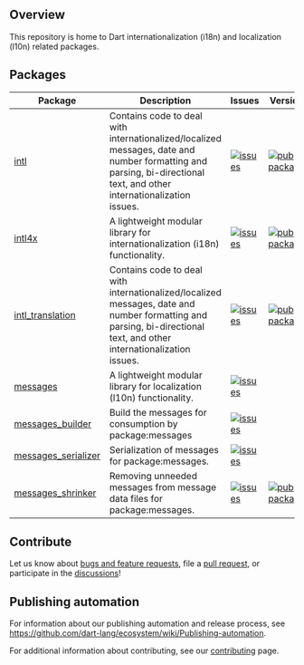 ## Overview

This repository is home to Dart internationalization (i18n) and localization (l10n) related packages.

## Packages

| Package | Description | Issues | Version |
| --- | --- | --- | --- |
| [intl](pkgs/intl/) | Contains code to deal with internationalized/localized messages, date and number formatting and parsing, bi-directional text, and other internationalization issues. | [![issues](https://img.shields.io/badge/issues-4774bc)][intl_issues] | [![pub package](https://img.shields.io/pub/v/intl.svg)](https://pub.dev/packages/intl) |
| [intl4x](pkgs/intl4x/) | A lightweight modular library for internationalization (i18n) functionality. | [![issues](https://img.shields.io/badge/issues-4774bc)][intl4x_issues] | [![pub package](https://img.shields.io/pub/v/intl4x.svg)](https://pub.dev/packages/intl4x) |
| [intl_translation](pkgs/intl_translation/) | Contains code to deal with internationalized/localized messages, date and number formatting and parsing, bi-directional text, and other internationalization issues. | [![issues](https://img.shields.io/badge/issues-4774bc)][intl_translation_issues] | [![pub package](https://img.shields.io/pub/v/intl_translation.svg)](https://pub.dev/packages/intl_translation) |
| [messages](pkgs/messages/) | A lightweight modular library for localization (l10n) functionality. | [![issues](https://img.shields.io/badge/issues-4774bc)][messages_issues] |  |
| [messages_builder](pkgs/messages_builder/) | Build the messages for consumption by package:messages | [![issues](https://img.shields.io/badge/issues-4774bc)][messages_issues] |  |
| [messages_serializer](pkgs/messages_serializer/) | Serialization of messages for package:messages. | [![issues](https://img.shields.io/badge/issues-4774bc)][messages_issues] |  |
| [messages_shrinker](pkgs/messages_shrinker/) | Removing unneeded messages from message data files for package:messages. | [![issues](https://img.shields.io/badge/issues-4774bc)][messages_issues] | [![pub package](https://img.shields.io/pub/v/messages_shrinker.svg)](https://pub.dev/packages/messages_shrinker) |

[intl_issues]: https://github.com/dart-lang/i18n/issues?q=is%3Aissue+is%3Aopen+label%3Apackage%3Aintl
[intl4x_issues]: https://github.com/dart-lang/i18n/issues?q=is%3Aissue+is%3Aopen+label%3Apackage%3Aintl4x
[intl_translation_issues]: https://github.com/dart-lang/i18n/issues?q=is%3Aissue+is%3Aopen+label%3Apackage%3Aintl_translation
[messages_issues]: https://github.com/dart-lang/i18n/issues?q=is%3Aissue+is%3Aopen+label%3Apackage%3Amessages

## Contribute

Let us know about [bugs and feature requests](https://github.com/dart-lang/i18n/issues), file a [pull request](https://github.com/dart-lang/i18n/pulls), or participate in the [discussions](https://github.com/dart-lang/i18n/discussions)!

## Publishing automation

For information about our publishing automation and release process, see
https://github.com/dart-lang/ecosystem/wiki/Publishing-automation.

For additional information about contributing, see our
[contributing](CONTRIBUTING.md) page.
